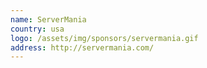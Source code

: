```yaml
---
name: ServerMania
country: usa
logo: /assets/img/sponsors/servermania.gif
address: http://servermania.com/
---
```


